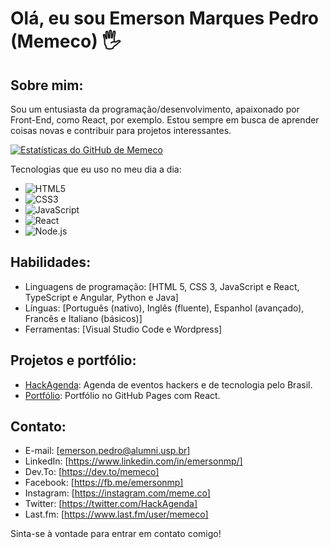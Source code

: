 # Olá, eu sou Emerson Marques Pedro (Memeco) 🖐

## Sobre mim:
Sou um entusiasta da programação/desenvolvimento, apaixonado por Front-End, como React, por exemplo. Estou sempre em busca de aprender coisas novas e contribuir para projetos interessantes.

[![Estatísticas do GitHub de Memeco](https://github-readme-stats.vercel.app/api?username=memeco&locale=pt-br&theme=dark&title_color=007ACC&show_icons=true)](https://github.com/memeco/github-readme-stats)

Tecnologias que eu uso no meu dia a dia:

- ![HTML5](https://img.shields.io/badge/-HTML5-E34F26?logo=html5&logoColor=white&style=flat)
- ![CSS3](https://img.shields.io/badge/-CSS-1572B6?logo=css3&logoColor=white&style=flat)
- ![JavaScript](https://img.shields.io/badge/-JavaScript-F7DF1E?logo=javascript&logoColor=black&style=flat)
- ![React](https://img.shields.io/badge/-React-61DAFB?logo=react&logoColor=black&style=flat)
- ![Node.js](https://img.shields.io/badge/-Node.js-339933?logo=node.js&logoColor=white&style=flat)


## Habilidades:
- Linguagens de programação: [HTML 5, CSS 3, JavaScript e React, TypeScript e Angular, Python e Java]
- Línguas: [Português (nativo), Inglês (fluente), Espanhol (avançado), Francês e Italiano (básicos)]
- Ferramentas: [Visual Studio Code e Wordpress]

## Projetos e portfólio:
- [HackAgenda](https://hackagenda.com.br): Agenda de eventos hackers e de tecnologia pelo Brasil.
- [Portfólio](https://memeco.github.io/): Portfólio no GitHub Pages com React.

## Contato:
- E-mail: [emerson.pedro@alumni.usp.br]
- LinkedIn: [https://www.linkedin.com/in/emersonmp/]
- Dev.To: [https://dev.to/memeco]
- Facebook: [https://fb.me/emersonmp]
- Instagram: [https://instagram.com/meme.co]
- Twitter: [https://twitter.com/HackAgenda]
- Last.fm: [https://www.last.fm/user/memeco]

Sinta-se à vontade para entrar em contato comigo!

